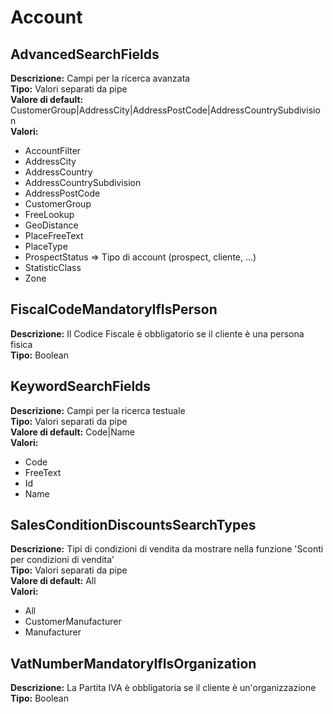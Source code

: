 # Account
AdvancedSearchFields 
----
**Descrizione:** Campi per la ricerca avanzata <br> 
**Tipo:** Valori separati da pipe <br> 
**Valore di default:** CustomerGroup&#124;AddressCity&#124;AddressPostCode&#124;AddressCountrySubdivision <br> 
**Valori:**
* AccountFilter
* AddressCity
* AddressCountry
* AddressCountrySubdivision
* AddressPostCode
* CustomerGroup
* FreeLookup
* GeoDistance
* PlaceFreeText
* PlaceType
* ProspectStatus => Tipo di account (prospect, cliente, ...)
* StatisticClass
* Zone

FiscalCodeMandatoryIfIsPerson 
----
**Descrizione:** Il Codice Fiscale è obbligatorio se il cliente è una persona fisica <br> 
**Tipo:** Boolean <br> 

KeywordSearchFields 
----
**Descrizione:** Campi per la ricerca testuale <br> 
**Tipo:** Valori separati da pipe <br> 
**Valore di default:** Code&#124;Name <br> 
**Valori:**
* Code
* FreeText
* Id
* Name

SalesConditionDiscountsSearchTypes 
----
**Descrizione:** Tipi di condizioni di vendita da mostrare nella funzione 'Sconti per condizioni di vendita' <br> 
**Tipo:** Valori separati da pipe <br> 
**Valore di default:** All <br> 
**Valori:**
* All
* CustomerManufacturer
* Manufacturer

VatNumberMandatoryIfIsOrganization 
----
**Descrizione:** La Partita IVA è obbligatoria se il cliente è un'organizzazione <br> 
**Tipo:** Boolean <br>


